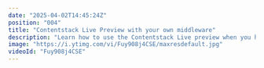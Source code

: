 ```yaml
---
date: "2025-04-02T14:45:24Z"
position: "004"
title: "Contentstack Live Preview with your own middleware"
description: "Learn how to use the Contentstack Live preview when you have created your own middleware.\n\nLearn more in our academy: https://contentstack.com/academy\nTalk to us on Discord: https://community.contentstack.com/\nTry Contentstack for free: https://www.contentstack.com/try-for-free"
image: "https://i.ytimg.com/vi/Fuy908j4CSE/maxresdefault.jpg"
videoId: "Fuy908j4CSE"
---
```


